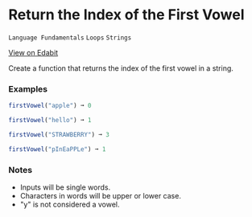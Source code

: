 # Return the Index of the First Vowel

`Language Fundamentals` `Loops` `Strings`

[View on Edabit](https://edabit.com/challenge/ppBDRwSoqZYcR95Aq)

Create a function that returns the index of the first vowel in a string.

### Examples

```js
firstVowel("apple") ➞ 0

firstVowel("hello") ➞ 1

firstVowel("STRAWBERRY") ➞ 3

firstVowel("pInEaPPLe") ➞ 1
```

### Notes

- Inputs will be single words.
- Characters in words will be upper or lower case.
- "y" is not considered a vowel.
